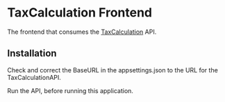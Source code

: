 # TaxCalculation Frontend

The frontend that consumes the [TaxCalculation](https://github.com/jamesomitron/TaxCalculator) API. 

## Installation

Check and correct the BaseURL in the appsettings.json to the URL for the TaxCalculationAPI.

Run the API, before running this application.
